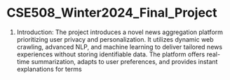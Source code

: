 # CSE508_Winter2024_Final_Project
1. Introduction:
The project introduces a novel news aggregation platform prioritizing user privacy and personalization. It utilizes dynamic web crawling, advanced NLP, and machine learning to deliver tailored news experiences without storing identifiable data. The platform offers real-time summarization, adapts to user preferences, and provides instant explanations for terms
